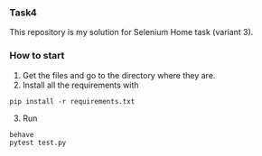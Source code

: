 ### Task4
This repository is my solution for Selenium Home task (variant 3).

### How to start
1. Get the files and go to the directory where they are.
2. Install all the requirements with
```
pip install -r requirements.txt
```
3. Run
```
behave
pytest test.py
```
